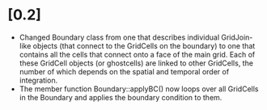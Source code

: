 # [0.2]
* Changed Boundary class from one that describes individual GridJoin-like objects (that connect to the GridCells on the boundary) to one that contains all the cells that connect onto a face of the main grid. Each of these GridCell objects (or ghostcells) are linked to other GridCells, the number of which depends on the spatial and temporal order of integration.
* The member function Boundary::applyBC() now loops over all GridCells in the Boundary and applies the boundary condition to them.
